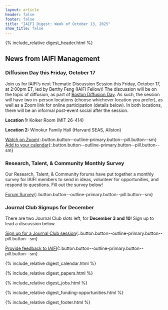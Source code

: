 ```yaml
---
layout: article
header: false
footer: false
title: "IAIFI Digest: Week of October 13, 2025"
show_title: false
--- 
```


{% include_relative digest_header.html %}

## News from IAIFI Management

### Diffusion Day this Friday, October 17
Join us for IAIFI’s next Thematic Discussion Session this Friday, October 17, at 2:00pm ET, led by Berthy Feng (IAIFI Fellow)! The discussion will be on the topic of diffusion, as part of [Boston Diffusion Day](https://bostondiffusionday.github.io/). As such, the session will have two in-person locations (choose whichever location you prefer), as well as a Zoom link for online participation (details below).  In both locations, there will be an informal post-event social after the session.

**Location 1:** Kolker Room (MIT 26-414)

**Location 2:** Winokur Family Hall (Harvard SEAS, Allston)

[Watch on Zoom](https://mit.zoom.us/j/92183041364?pwd=N3pMelhpV3JUOVkzcjl1cTR4UVd6Zz09){:.button.button--outline-primary.button--pill.button--sm} [Add to your calendar](https://calendar.google.com/calendar/event?action=TEMPLATE&tmeid=M2RlNGg0bTNubHQxYTg3b2Q3bDZ2NHFvY2YgcDcxb2tybHAxZWJvazFpMjdtc2gzZm9kdThAZw&tmsrc=p71okrlp1ebok1i27msh3fodu8%40group.calendar.google.com){:.button.button--outline-primary.button--pill.button--sm}

### Research, Talent, & Community Monthly Survey
Our Research, Talent, & Community forums have put together a monthly survey for IAIFI members to send in ideas, volunteer for opportunities, and respond to questions. Fill out the survey below!

[Forum Survey](https://app.smartsheet.com/b/form/71692751f5d1420c91e80508ecf704af){:.button.button--outline-primary.button--pill.button--sm}

### Journal Club Signups for December
There are two Journal Club slots left, for **December 3 and 10**! Sign up to lead a discussion below. 

[Sign up for a Journal Club session](https://docs.google.com/forms/d/e/1FAIpQLSf6_sXJqBoVirNvf_H7lo6OkyxEHNwjBBuOc-XBkWWJcXN36g/viewform){:.button.button--outline-primary.button--pill.button--sm}

[Provide feedback to IAIFI](https://forms.gle/hk2mrqjaLY8nCZrE6){:.button.button--outline-primary.button--pill.button--sm}

{% include_relative digest_calendar.html %}

{% include_relative digest_papers.html %}
 
{% include_relative digest_jobs.html %}

{% include_relative digest_funding-opportunities.html %}

{% include_relative digest_footer.html %}
